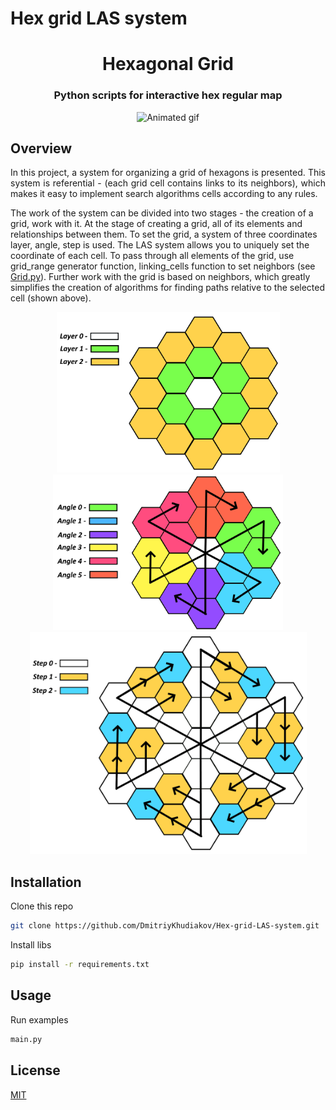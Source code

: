 # Hex grid LAS system

<h1 align="center">  Hexagonal Grid </h1>
<h3 align="center"> Python scripts for interactive hex regular map </h3>

<p align="center"> 
  <img src="source/las_system.gif" alt="Animated gif" height="500px" width="500">
</p>

## Overview

<p align="justify"> 
  In this project, a system for organizing a grid of hexagons is presented. This system is referential - (each grid cell contains links to its neighbors), which makes it easy to implement search algorithms cells according to any rules.

 The work of the system can be divided into two stages - the creation of a grid, work with it. At the stage of creating a grid, all of its elements and relationships between them. To set the grid, a system of three coordinates layer, angle, step is used. The LAS system allows you to uniquely set the coordinate of each cell. To pass through all elements of the grid, use grid_range generator function, linking_cells function to set neighbors (see <a href="https://github.com/DmitriyKhudiakov/Hex-grid-LAS-system/blob/main/Grid.py">Grid.py</a>). Further work with the grid
is based on neighbors, which greatly simplifies the creation of algorithms for finding paths relative to the selected cell (shown above).
</p>

<p align="center"> 
  <img src="source/layer.png" alt="Layer" height="257px" width="357px">  <img src="source/angle.png" alt="Layer" height="249px" width="368px"> <img src="source/step.png" alt="Layer" height="355px" width="443px">
</p>


## Installation
Clone this repo
```bash
git clone https://github.com/DmitriyKhudiakov/Hex-grid-LAS-system.git
```
Install libs
```bash
pip install -r requirements.txt
```

## Usage
Run examples
```bash
main.py
```


## License
[MIT](https://choosealicense.com/licenses/mit/)
